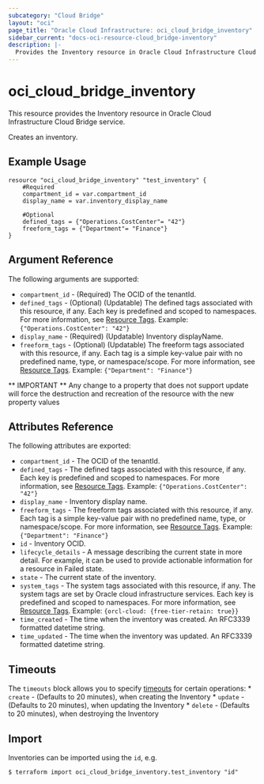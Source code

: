 ```yaml
---
subcategory: "Cloud Bridge"
layout: "oci"
page_title: "Oracle Cloud Infrastructure: oci_cloud_bridge_inventory"
sidebar_current: "docs-oci-resource-cloud_bridge-inventory"
description: |-
  Provides the Inventory resource in Oracle Cloud Infrastructure Cloud Bridge service
---
```


# oci_cloud_bridge_inventory
This resource provides the Inventory resource in Oracle Cloud Infrastructure Cloud Bridge service.

Creates an inventory.

## Example Usage

```hcl
resource "oci_cloud_bridge_inventory" "test_inventory" {
	#Required
	compartment_id = var.compartment_id
	display_name = var.inventory_display_name

	#Optional
	defined_tags = {"Operations.CostCenter"= "42"}
	freeform_tags = {"Department"= "Finance"}
}
```

## Argument Reference

The following arguments are supported:

* `compartment_id` - (Required) The OCID of the tenantId.
* `defined_tags` - (Optional) (Updatable) The defined tags associated with this resource, if any. Each key is predefined and scoped to namespaces. For more information, see [Resource Tags](https://docs.cloud.oracle.com/iaas/Content/General/Concepts/resourcetags.htm). Example: `{"Operations.CostCenter": "42"}` 
* `display_name` - (Required) (Updatable) Inventory displayName.
* `freeform_tags` - (Optional) (Updatable) The freeform tags associated with this resource, if any. Each tag is a simple key-value pair with no predefined name, type, or namespace/scope. For more information, see [Resource Tags](https://docs.cloud.oracle.com/iaas/Content/General/Concepts/resourcetags.htm). Example: `{"Department": "Finance"}` 


** IMPORTANT **
Any change to a property that does not support update will force the destruction and recreation of the resource with the new property values

## Attributes Reference

The following attributes are exported:

* `compartment_id` - The OCID of the tenantId.
* `defined_tags` - The defined tags associated with this resource, if any. Each key is predefined and scoped to namespaces. For more information, see [Resource Tags](https://docs.cloud.oracle.com/iaas/Content/General/Concepts/resourcetags.htm). Example: `{"Operations.CostCenter": "42"}` 
* `display_name` - Inventory display name.
* `freeform_tags` - The freeform tags associated with this resource, if any. Each tag is a simple key-value pair with no predefined name, type, or namespace/scope. For more information, see [Resource Tags](https://docs.cloud.oracle.com/iaas/Content/General/Concepts/resourcetags.htm). Example: `{"Department": "Finance"}` 
* `id` - Inventory OCID.
* `lifecycle_details` - A message describing the current state in more detail. For example, it can be used to provide actionable information for a resource in Failed state.
* `state` - The current state of the inventory.
* `system_tags` - The system tags associated with this resource, if any. The system tags are set by Oracle cloud infrastructure services. Each key is predefined and scoped to namespaces. For more information, see [Resource Tags](https://docs.cloud.oracle.com/iaas/Content/General/Concepts/resourcetags.htm). Example: `{orcl-cloud: {free-tier-retain: true}}` 
* `time_created` - The time when the inventory was created. An RFC3339 formatted datetime string.
* `time_updated` - The time when the inventory was updated. An RFC3339 formatted datetime string.

## Timeouts

The `timeouts` block allows you to specify [timeouts](https://registry.terraform.io/providers/hashicorp/oci/latest/docs/guides/changing_timeouts) for certain operations:
	* `create` - (Defaults to 20 minutes), when creating the Inventory
	* `update` - (Defaults to 20 minutes), when updating the Inventory
	* `delete` - (Defaults to 20 minutes), when destroying the Inventory


## Import

Inventories can be imported using the `id`, e.g.

```
$ terraform import oci_cloud_bridge_inventory.test_inventory "id"
```


